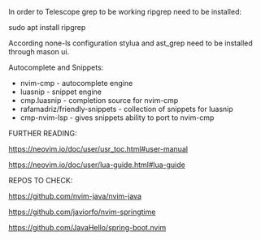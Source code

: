 In order to Telescope grep to be working ripgrep need to be installed:

sudo apt install ripgrep

According none-ls configuration stylua and ast_grep need to be installed through mason ui.

Autocomplete and Snippets:
- nvim-cmp - autocomplete engine
- luasnip - snippet engine
- cmp.luasnip - completion source for nvim-cmp
- rafamadriz/friendly-snippets - collection of snippets for luasnip
- cmp-nvim-lsp - gives snippets ability to port to nvim-cmp

FURTHER READING:

https://neovim.io/doc/user/usr_toc.html#user-manual

https://neovim.io/doc/user/lua-guide.html#lua-guide

REPOS TO CHECK:

https://github.com/nvim-java/nvim-java

https://github.com/javiorfo/nvim-springtime

https://github.com/JavaHello/spring-boot.nvim

